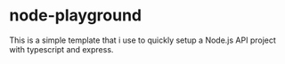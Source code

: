 # node-playground

This is a simple template that i use to quickly setup a Node.js API project with typescript and express.
